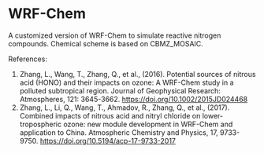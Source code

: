 # WRF-Chem
A customized version of WRF-Chem to simulate reactive nitrogen compounds. Chemical scheme is based on CBMZ_MOSAIC.

References:
1. Zhang, L., Wang, T., Zhang, Q., et al., (2016). Potential sources of nitrous acid (HONO) and their impacts on ozone: A WRF-Chem study in a polluted subtropical region. Journal of Geophysical Research: Atmospheres, 121: 3645-3662. https://doi.org/10.1002/2015JD024468
2. Zhang, L., Li, Q., Wang, T., Ahmadov, R., Zhang, Q., et al., (2017). Combined impacts of nitrous acid and nitryl chloride on lower-tropospheric ozone: new module development in WRF-Chem and application to China. Atmospheric Chemistry and Physics, 17, 9733-9750. https://doi.org/10.5194/acp-17-9733-2017

